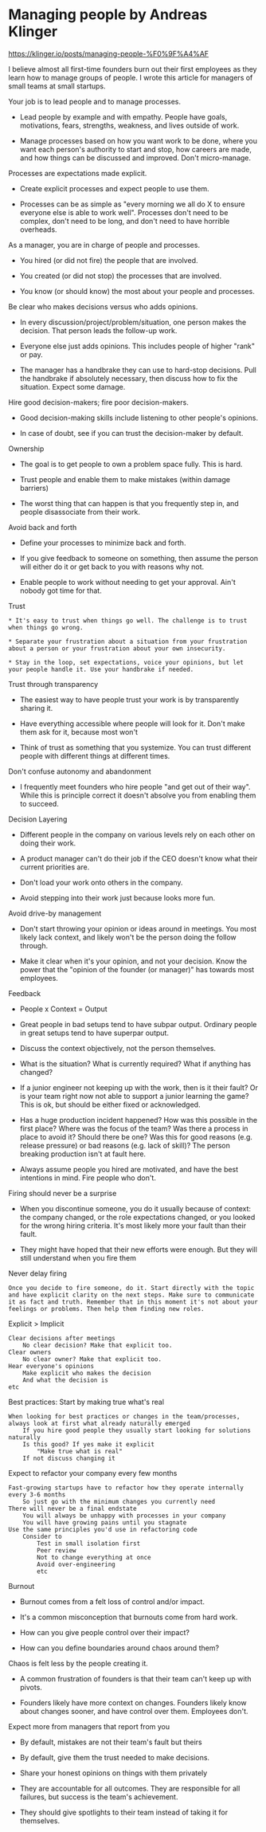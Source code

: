 # Managing people by Andreas Klinger

https://klinger.io/posts/managing-people-%F0%9F%A4%AF

I believe almost all first-time founders burn out their first employees as they learn how to manage groups of people. I wrote this article for managers of small teams at small startups.

Your job is to lead people and to manage processes.

  * Lead people by example and with empathy. People have goals, motivations, fears, strengths, weakness, and lives outside of work.

  * Manage processes based on how you want work to be done, where you want each person's authority to start and stop, how careers are made, and how things can be discussed and improved. Don't micro-manage.

Processes are expectations made explicit.

  * Create explicit processes and expect people to use them.

  * Processes can be as simple as "every morning we all do X to ensure everyone else is able to work well". Processes don't need to be complex, don't need to be long, and don't need to have horrible overheads.

As a manager, you are in charge of people and processes.

  * You hired (or did not fire) the people that are involved.

  * You created (or did not stop) the processes that are involved.

  * You know (or should know) the most about your people and processes.

Be clear who makes decisions versus who adds opinions.

  * In every discussion/project/problem/situation, one person makes the decision. That person leads the follow-up work.

  * Everyone else just adds opinions. This includes people of higher "rank" or pay.

  * The manager has a handbrake they can use to hard-stop decisions.    Pull the handbrake if absolutely necessary, then discuss how to fix the situation. Expect some damage.

Hire good decision-makers; fire poor decision-makers.

  * Good decision-making skills include listening to other people's opinions.
    
  * In case of doubt, see if you can trust the decision-maker by default.

Ownership

  * The goal is to get people to own a problem space fully. This is hard.

  * Trust people and enable them to make mistakes (within damage barriers)

  * The worst thing that can happen is that you frequently step in, and people disassociate from their work.

Avoid back and forth

  * Define your processes to minimize back and forth. 

  * If you give feedback to someone on something, then assume the person will either do it or get back to you with reasons why not.

   * Enable people to work without needing to get your approval. Ain't nobody got time for that.

Trust

    * It's easy to trust when things go well. The challenge is to trust when things go wrong.

    * Separate your frustration about a situation from your frustration about a person or your frustration about your own insecurity.

    * Stay in the loop, set expectations, voice your opinions, but let your people handle it. Use your handbrake if needed.

Trust through transparency

  * The easiest way to have people trust your work is by transparently sharing it.

  * Have everything accessible where people will look for it. Don't make them ask for it, because most won't

  * Think of trust as something that you systemize. You can trust different people with different things at different times.

Don't confuse autonomy and abandonment

  * I frequently meet founders who hire people "and get out of their way". While this is principle correct it doesn't absolve you from enabling them to succeed.

Decision Layering

  * Different people in the company on various levels rely on each other on doing their work.
    
  * A product manager can't do their job if the CEO doesn't know what their current priorities are.
    
  * Don't load your work onto others in the company. 

  * Avoid stepping into their work just because looks more fun.

Avoid drive-by management

 * Don't start throwing your opinion or ideas around in meetings. You most likely lack context, and likely won't be the person doing the follow through.

 *  Make it clear when it's your opinion, and not your decision. Know the power that the "opinion of the founder (or manager)" has towards most employees.

Feedback

  * People x Context = Output
    
  * Great people in bad setups tend to have subpar output. Ordinary people in great setups tend to have superpar output.

  * Discuss the context objectively, not the person themselves.

  * What is the situation? What is currently required? What if anything has changed? 

  * If a junior engineer not keeping up with the work, then is it their fault? Or is your team right now not able to support a junior learning the game? This is ok, but should be either fixed or acknowledged.

  * Has a huge production incident happened? How was this possible in the first place? Where was the focus of the team? Was there a process in place to avoid it? Should there be one? Was this for good reasons (e.g. release pressure) or bad reasons (e.g. lack of skill)? The person breaking production isn't at fault here.

  * Always assume people you hired are motivated, and have the best intentions in mind. Fire people who don't.

Firing should never be a surprise

  * When you discontinue someone, you do it usually because of context: the company changed, or the role expectations changed, or you looked for the wrong hiring criteria. It's most likely more your fault than their fault.

  * They might have hoped that their new efforts were enough. But they will still understand when you fire them

Never delay firing

    Once you decide to fire someone, do it. Start directly with the topic and have explicit clarity on the next steps. Make sure to communicate it as fact and truth. Remember that in this moment it's not about your feelings or problems. Then help them finding new roles.

Explicit > Implicit

    Clear decisions after meetings
        No clear decision? Make that explicit too.
    Clear owners
        No clear owner? Make that explicit too.
    Hear everyone's opinions 
        Make explicit who makes the decision
        And what the decision is
    etc

Best practices: Start by making true what's real

    When looking for best practices or changes in the team/processes, always look at first what already naturally emerged
        If you hire good people they usually start looking for solutions naturally
        Is this good? If yes make it explicit
            "Make true what is real"
        If not discuss changing it

Expect to refactor your company every few months

    Fast-growing startups have to refactor how they operate internally every 3-6 months
        So just go with the minimum changes you currently need
    There will never be a final endstate
        You will always be unhappy with processes in your company
        You will have growing pains until you stagnate 
    Use the same principles you'd use in refactoring code
        Consider to 
            Test in small isolation first
            Peer review
            Not to change everything at once
            Avoid over-engineering
            etc

Burnout

  * Burnout comes from a felt loss of control and/or impact.

  * It's a common misconception that burnouts come from hard work. 

  * How can you give people control over their impact?

  * How can you define boundaries around chaos around them?

Chaos is felt less by the people creating it.

 * A common frustration of founders is that their team can't keep up with pivots.
    
* Founders likely have more context on changes. Founders likely know about changes sooner, and have control over them. Employees don't.

Expect more from managers that report from you

  * By default, mistakes are not their team's fault but theirs

  * By default, give them the trust needed to make decisions.

  * Share your honest opinions on things with them privately

  * They are accountable for all outcomes. They are responsible for all failures, but success is the team's achievement.

  * They should give spotlights to their team instead of taking it for themselves.
